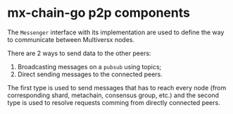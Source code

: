 # mx-chain-go p2p components

The `Messenger` interface with its implementation are 
used to define the way to communicate between Multiversx nodes. 

There are 2 ways to send data to the other peers:
1. Broadcasting messages on a `pubsub` using topics;
1. Direct sending messages to the connected peers.

The first type is used to send messages that has to reach every node 
(from corresponding shard, metachain, consensus group, etc.) and the second type is
used to resolve requests comming from directly connected peers. 

